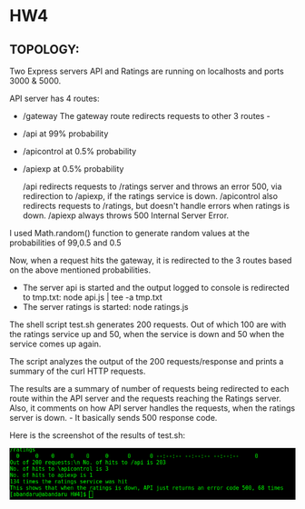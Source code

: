 # HW4

## TOPOLOGY:
Two Express servers API and Ratings are running on localhosts and ports 3000 & 5000.

API server has 4 routes:
* /gateway
	The gateway route redirects requests to other 3 routes - 
* /api at 99% probability
* /apicontrol at 0.5% probability
* /apiexp at 0.5% probability

	/api redirects requests to /ratings server and throws an error 500, via redirection to /apiexp, if the ratings service is down.
	/apicontrol also redirects requests to /ratings, but doesn't handle errors when ratings is down.
	/apiexp always throws 500 Internal Server Error.

I used Math.random() function to generate random values at the probabilities of 99,0.5 and 0.5

Now, when a request hits the gateway, it is redirected to the 3 routes based on the above mentioned probabilities.

* The server api is started and the output logged to console is redirected to tmp.txt:
	node api.js | tee -a tmp.txt
* The server ratings is started:
	node ratings.js

The shell script test.sh generates 200 requests.
Out of which 100 are with the ratings service up and 50, when the service is down and 50 when the service comes up again.

The script analyzes the output of the 200 requests/response and prints a summary of the curl HTTP requests.

The results are a summary of number of requests being redirected to each route within the API server and the requests reaching the Ratings server.
Also, it comments on how API server handles the requests, when the ratings server is down. - It basically sends 500 response code.

Here is the screenshot of the results of test.sh:

![Screenshot of test.sh](https://github.com/AbhishekBandarupalle/DevOps-CSC519/blob/HW4/Screenshot%20of%20test.sh.png)
